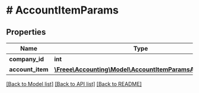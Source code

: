 # # AccountItemParams

## Properties

Name | Type | Description | Notes
------------ | ------------- | ------------- | -------------
**company_id** | **int** | 事業所ID |
**account_item** | [**\Freee\Accounting\Model\AccountItemParamsAccountItem**](AccountItemParamsAccountItem.md) |  |

[[Back to Model list]](../../README.md#models) [[Back to API list]](../../README.md#endpoints) [[Back to README]](../../README.md)
